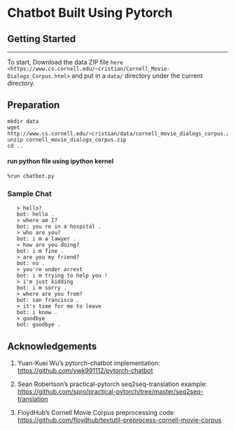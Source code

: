 
# Chatbot Built Using Pytorch

## Getting Started
------------
To start, Download the data ZIP file 
`here <https://www.cs.cornell.edu/~cristian/Cornell_Movie-Dialogs_Corpus.html>`
and put in a ``data/`` directory under the current directory.

## Preparation
```
mkdir data
wget http://www.cs.cornell.edu/~cristian/data/cornell_movie_dialogs_corpus.zip
unzip cornell_movie_dialogs_corpus.zip
cd ..
```
#### run python file using ipython kernel 
``` %run chatbot.py ```

### Sample Chat
```
   > hello?
   bot: hello .
   > where am I?
   bot: you re in a hospital .
   > who are you?
   bot: i m a lawyer .
   > how are you doing?
   bot: i m fine .
   > are you my friend?
   bot: no .
   > you're under arrest
   bot: i m trying to help you !
   > i'm just kidding
   bot: i m sorry .
   > where are you from?
   bot: san francisco .
   > it's time for me to leave
   bot: i know .
   > goodbye
   bot: goodbye .
```
## **Acknowledgements**

 1) Yuan-Kuei Wu’s pytorch-chatbot implementation:
    https://github.com/ywk991112/pytorch-chatbot

 2) Sean Robertson’s practical-pytorch seq2seq-translation example:
    https://github.com/spro/practical-pytorch/tree/master/seq2seq-translation

 3) FloydHub’s Cornell Movie Corpus preprocessing code:
    https://github.com/floydhub/textutil-preprocess-cornell-movie-corpus
